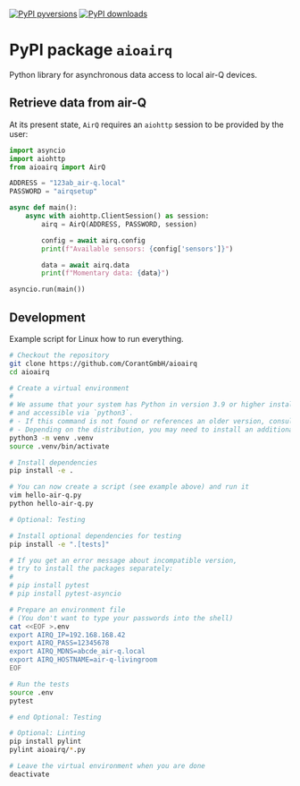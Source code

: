 [![PyPI pyversions](https://img.shields.io/pypi/pyversions/aioairq.svg)](https://pypi.org/project/aioairq/0.3.0/)
[![PyPI downloads](https://pepy.tech/badge/aioairq)](https://pypi.org/project/aioairq/0.3.0/)
# PyPI package `aioairq`

Python library for asynchronous data access to local air-Q devices.

## Retrieve data from air-Q

At its present state, `AirQ` requires an `aiohttp` session to be provided by the user:

```python
import asyncio
import aiohttp
from aioairq import AirQ

ADDRESS = "123ab_air-q.local"
PASSWORD = "airqsetup"

async def main():
    async with aiohttp.ClientSession() as session:
        airq = AirQ(ADDRESS, PASSWORD, session)

        config = await airq.config
        print(f"Available sensors: {config['sensors']}")

        data = await airq.data
        print(f"Momentary data: {data}")

asyncio.run(main())
```

## Development

Example script for Linux how to run everything.

```sh
# Checkout the repository
git clone https://github.com/CorantGmbH/aioairq
cd aioairq

# Create a virtual environment
#
# We assume that your system has Python in version 3.9 or higher installed
# and accessible via `python3`. 
# - If this command is not found or references an older version, consult your distribution.
# - Depending on the distribution, you may need to install an additional package, e.g. `python3-venv`.
python3 -m venv .venv
source .venv/bin/activate

# Install dependencies
pip install -e .

# You can now create a script (see example above) and run it
vim hello-air-q.py
python hello-air-q.py

# Optional: Testing

# Install optional dependencies for testing
pip install -e ".[tests]"

# If you get an error message about incompatible version,
# try to install the packages separately:
#
# pip install pytest
# pip install pytest-asyncio 

# Prepare an environment file
# (You don't want to type your passwords into the shell)
cat <<EOF >.env
export AIRQ_IP=192.168.168.42
export AIRQ_PASS=12345678
export AIRQ_MDNS=abcde_air-q.local
export AIRQ_HOSTNAME=air-q-livingroom
EOF

# Run the tests
source .env
pytest

# end Optional: Testing

# Optional: Linting
pip install pylint
pylint aioairq/*.py

# Leave the virtual environment when you are done
deactivate
```

